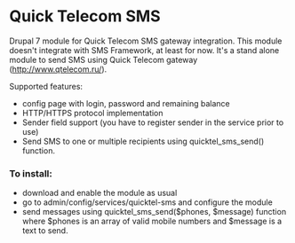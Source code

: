 # Quick Telecom SMS

Drupal 7 module for Quick Telecom SMS gateway integration. This module doesn't integrate with SMS Framework, at least for now. 
It's a stand alone module to send SMS using Quick Telecom gateway (http://www.qtelecom.ru/).

Supported features:
 - config page with login, password and remaining balance
 - HTTP/HTTPS protocol implementation
 - Sender field support (you have to register sender in the service prior to use)
 - Send SMS to one or multiple recipients using quicktel_sms_send() function.
 
### To install:
 - download and enable the module as usual
 - go to admin/config/services/quicktel-sms and configure the module
 - send messages using quicktel_sms_send($phones, $message) function where $phones is an array of valid mobile numbers and $message is a text to send.

 